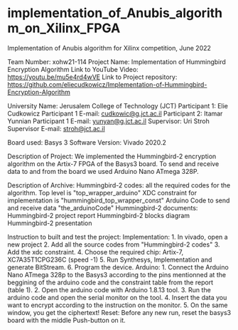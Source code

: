 # implementation_of_Anubis_algorithm_on_Xilinx_FPGA
Implementation of Anubis algorithm for Xilinx competition, June 2022

Team Number: 					xohw21-114
Project Name:					Implementation of Hummingbird Encryption Algorithm
Link to YouTube Video:				https://youtu.be/mu5e4rd4wVE
Link to Project repository: 			https://github.com/eliecudkowicz/Implementation-of-Hummingbird-Encryption-Algorithm

University Name:				Jerusalem College of Technology (JCT)
Participant 1:					Elie Cudkowicz
Participant 1 E-mail:				cudkowic@g.jct.ac.il
Participant 2:					Itamar Yunnian
Participant 1 E-mail:				yunyan@g.jct.ac.il
Supervisor:					Uri Stroh
Supervisor E-mail:				stroh@jct.ac.il

Board used:					Basys 3
Software Version:				Vivado 2020.2

Description of Project:
We implemented the Hummingbird-2 encryption algorithm on the Artix-7 FPGA of the Basys3 board.
To send and receive data to and from the board we used Arduino Nano ATmega 328P.

Description of Archive:
Hummingbird-2 codes: 		all the required codes for the algorithm.
				Top level is "top_wrapper_arduino"
				XDC constraint for implementation is "hummingbird_top_wrapper_const"
				Arduino Code to send and receive data "the_arduinoCode"
Hummingbird-2 documents:	Hummingbird-2 project report
				Hummingbird-2 blocks diagram
				Hummingbird-2 presentation

Instruction to built and test the project:
Implementation: 			1. In vivado, open a new project
					2. Add all the source codes from "Hummingbird-2 codes"
					3. Add the xdc constraint.
					4. Choose the required chip: Artix-7, XC7A35T1CPG236C (speed -1)
					5. Run Synthesys, Implementation and generate BitStream.
					6. Program the device.
Arduino:				1. Connect the Arduino Nano ATmega 328p to the Basys3 according to the pins mentionned at the beggining of the arduino code
					and the constraint table from the report (table 1).
					2. Open the arduino code with Arduino 1.8.13 tool.
					3. Run the arduino code and open the serial monitor on the tool.
					4. Insert the data you want to encrypt according to the instruction on the monitor.
					5. On the same window, you get the ciphertext!
Reset:					Before any new run, reset the basys3 board with the middle Push-button on it.

